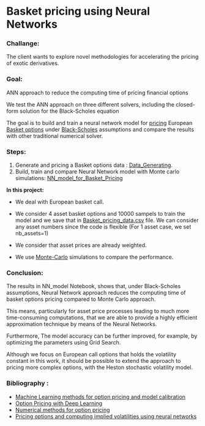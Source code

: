 # Basket pricing using Neural Networks

### Challange:

The client wants to explore novel methodologies for accelerating the pricing of exotic derivatives. 

### Goal: 
ANN approach to reduce the computing time of pricing
financial options

We test the ANN approach on
three different solvers, including the closed-form solution for the Black-Scholes equation

The goal is to build and train a neural network model for [pricing](https://www.investopedia.com/articles/optioninvestor/07/options_beat_market.asp#:~:text=These%20include%20the%20current%20stock,market%20value%20of%20an%20option) European [Basket options](https://www.investopedia.com/terms/b/basketoption.asp) under [Black-Scholes](https://www.investopedia.com/terms/b/blackscholes.asp) assumptions and compare the results with other traditional numerical solver.




### Steps:

1. Generate and pricing a Basket options data : [Data_Generating](https://github.com/Merhbene/Basket-pricing-using-Neural-Networks/blob/main/Data_Generating.ipynb).
2. Build, train and compare Neural Network model with Monte carlo simulations: [NN_model_for_Basket_Pricing](https://github.com/Merhbene/Basket-pricing-using-Neural-Networks/blob/main/NN_model_for_Basket_Pricing.ipynb)

**In this project:**
* We deal with European basket call.

* We consider 4 asset basket options and 10000 sampels to train the model and we save that in [Basket_pricing_data.csv](https://github.com/Merhbene/Basket-pricing-using-Neural-Networks/blob/main/Basket_pricing_data.csv) file. We can consider any asset numbers since the code is  flexible (For 1 asset case, we set nb_assets=1)

* We consider that asset prices are already weighted.
* We use [Monte-Carlo](https://www.goddardconsulting.ca/option-pricing-monte-carlo-index.html) simulations to compare the performance.


### Conclusion:

The results in NN_model Notebook, shows that, under Black-Scholes assumptions, Neural Network approach reduces the computing time of basket options pricing compared to Monte Carlo approach.

This means, particularly for asset price processes leading to much more
time-consuming computations, that we are able to provide a highly efficient approximation technique
by means of the Neural Networks.

Furthermore, The model accuracy can be further improved, for example, by optimizing the parameters using Grid Search.

Although we focus on European call options that holds the volatility constant in this work, it should be possible to extend the
approach to pricing more complex options, with the Heston stochastic volatility model.






### Bibliography :
* [Machine Learning methods for option pricing and model calibration](https://canopee-group.com/wp-content/uploads/2020/12/Machine-Learning-methods-Coperneec.pdf) 
* [Option Pricing with Deep Learning](https://cs230.stanford.edu/projects_fall_2019/reports/26260984.pdf)
* [Numerical methods for option pricing](https://github.com/shrentseng/Numerical-methods-for-option-pricing/blob/main/Monte%20Carlo%20simulation%20option%20pricing.ipynb)
* [Pricing options and computing implied volatilities
using neural networks](https://arxiv.org/pdf/1901.08943.pdf)



